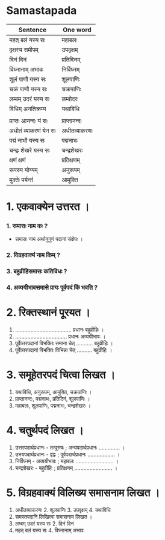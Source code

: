 # Samastapada 
|Sentence| One word|
|-|-|
| महत् बलं यस्य सः |महाबलः |
| वृक्षस्य समीपम्| उपवृक्षम्|
| दिनं दिनं| प्रतिदिनम्
| विघ्नानाम् अभावः| निर्विघ्नम्
| शूलं पाणौ यस्य सः |शूलपाणिः |
| चक्रं पाणौ यस्य सः |चक्रपाणिः |
| लम्बम् उदरं यस्य सः |लम्बोदरः |
| विधिम् अनतिक्रम्य| यथाविधि |
|||
| प्राप्तः आनन्दः यं सः |प्राप्तानन्दः|
| अधीतं व्याकरणं येन सः |अधीतव्याकरणः |
| पद्मं नाभौ यस्य सः |पद्मनाभः |
| चन्द्रः शेखरे यस्य सः |चन्द्रशेखरः |
| क्षणं क्षणं| प्रतिक्षणम्|
| रूपस्य योग्यम्| अनुरूपम् |
| मुक्तेः पर्यन्तं| आमुक्ति |
 
# 1. एकवाक्येन उत्तरत ।
### 1. समासः नाम कः ?
* समासः नाम अर्थानुगुणं पदानां संक्षेपः ।
### 2. विग्रहवाक्यं नाम किम् ?
### 3. बहुव्रीहिसमासः कतिविधः ?
### 4. अव्ययीभावसमासे प्रायः पूर्वपदं किं भवति ?

# 2. रिक्तस्थानं पूरयत ।
1. ..................................... प्रधानः बहुव्रीहिः ।
2. .................................. प्रधानः अव्ययीभावः ।
3. पूर्वाेत्तरपदानां विभक्तिः समाना चेत् ........... बहुव्रीहिः ।
4. पूर्वाेत्तरपदानां विभक्तिः विभिन्ना चेत् .......... बहुव्रीहिः ।

# 3. समूहेतरपदं चित्वा लिखत ।
1. यथाविधि, अनुरूपम्, आमुक्ति, चक्रपाणिः ।
2. प्राप्तानन्दः, पद्मनाभः, प्रतिदिनं, शूलपाणिः ।
3. महाबलः, शूलपाणिः, पद्मनाभः, चन्द्रशेखरः ।

# 4. चतुर्थपदं लिखत ।
1. उत्तरपदार्थप्रधानः - तत्पुरुषः ; अन्यपदार्थप्रधानः .............. ।
2. उभयपदार्थप्रधानः - द्वंद्वः ; पूर्वपदार्थप्रधानः .................. ।
3. निर्विघ्नम् - अव्ययीभावः ; महाबलः ......................... ।
4. चन्द्रशेखरः - बहुव्रीहिः ; प्रतिक्षणम् ......................... ।

# 5. विग्रहवाक्यं विलिख्य समासनाम लिखत ।
1. अधीतव्याकरणः 2. शूलपाणिः 3. उपवृक्षम् 4. यथाविधि
6. समस्तपदानि लिखित्वा समासनाम लिखत ।
1. लम्बम् उदरं यस्य सः 2. दिनं दिनं
3. महत् बलं यस्य सः 4. विघ्नानाम् अभावः


